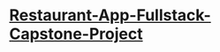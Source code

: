 # [Restaurant-App-Fullstack-Capstone-Project](https://danilo-canuto-fullstack-restaurantapp.netlify.app/)




